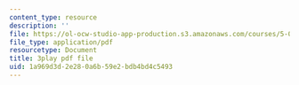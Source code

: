 ```yaml
---
content_type: resource
description: ''
file: https://ol-ocw-studio-app-production.s3.amazonaws.com/courses/5-07sc-biological-chemistry-i-fall-2013/1a969d3d2e280a6b59e2bdb4bd4c5493_6c1jkgSynrI.pdf
file_type: application/pdf
resourcetype: Document
title: 3play pdf file
uid: 1a969d3d-2e28-0a6b-59e2-bdb4bd4c5493
---
```

